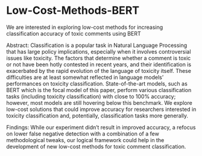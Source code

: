 # Low-Cost-Methods-BERT
We are interested in exploring low-cost methods for increasing classification accuracy of toxic comments using BERT

Abstract: Classification is a popular task in Natural Language Processing that has large policy implications, especially when it involves controversial issues like toxicity. The factors that determine whether a comment is toxic or not have been hotly contested in recent years, and their identification is exacerbated by the rapid evolution of the language of toxicity itself. These difficulties are at least somewhat reflected in language models’ performances on toxicity classification. State-of-the-art models, such as BERT which is the focal model of this paper, perform various classification tasks (including toxicity classification) with close to 100% accuracy; however, most models are still hovering below this benchmark. We explore low-cost solutions that could improve accuracy for researchers interested in toxicity classification and, potentially, classification tasks more generally. 

Findings: While our experiment didn’t result in improved accuracy, a refocus on lower false negative detection with a combination of a few methodological tweaks, our logical framework could help in the development of new low-cost methods for toxic comment classification. 
